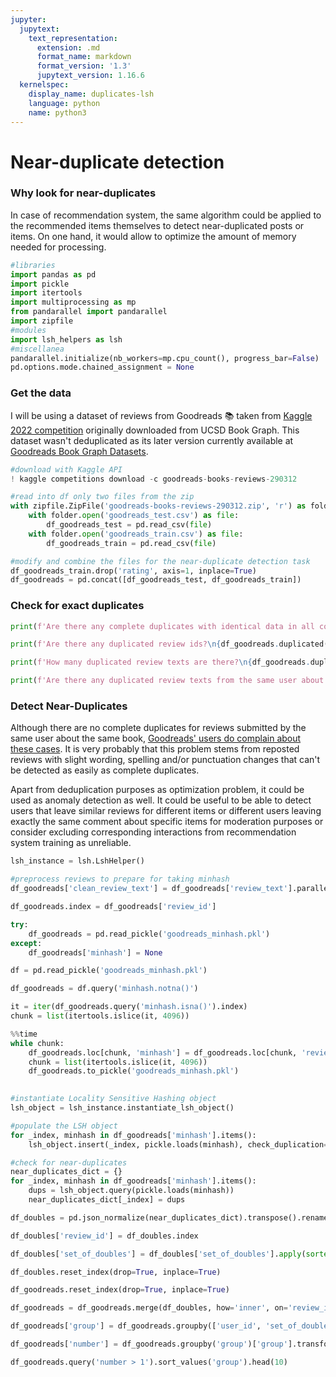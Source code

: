 ```yaml
---
jupyter:
  jupytext:
    text_representation:
      extension: .md
      format_name: markdown
      format_version: '1.3'
      jupytext_version: 1.16.6
  kernelspec:
    display_name: duplicates-lsh
    language: python
    name: python3
---
```


# Near-duplicate detection
### Why look for near-duplicates

In case of recommendation system, the same algorithm could be applied to the recommended items themselves to detect near-duplicated posts or items. On one hand, it would allow to optimize the amount of memory needed for processing.

```python
#libraries
import pandas as pd
import pickle
import itertools
import multiprocessing as mp
from pandarallel import pandarallel
import zipfile
#modules
import lsh_helpers as lsh
#miscellanea
pandarallel.initialize(nb_workers=mp.cpu_count(), progress_bar=False)
pd.options.mode.chained_assignment = None
```

### Get the data
I will be using a dataset of reviews from Goodreads 📚 taken from [Kaggle 2022 competition](https://www.kaggle.com/competitions/goodreads-books-reviews-290312) originally downloaded from UCSD Book Graph. This dataset wasn't deduplicated as its later version currently available at [Goodreads Book Graph Datasets](https://mengtingwan.github.io/data/goodreads).

```python
#download with Kaggle API
! kaggle competitions download -c goodreads-books-reviews-290312
```

```python
#read into df only two files from the zip 
with zipfile.ZipFile('goodreads-books-reviews-290312.zip', 'r') as folder:
    with folder.open('goodreads_test.csv') as file:
        df_goodreads_test = pd.read_csv(file)
    with folder.open('goodreads_train.csv') as file:
        df_goodreads_train = pd.read_csv(file)
```

```python
#modify and combine the files for the near-duplicate detection task
df_goodreads_train.drop('rating', axis=1, inplace=True)
df_goodreads = pd.concat([df_goodreads_test, df_goodreads_train])
```

### Check for exact duplicates

```python
print(f'Are there any complete duplicates with identical data in all columns?\n{df_goodreads.duplicated().any()}')
```

```python
print(f'Are there any duplicated review ids?\n{df_goodreads.duplicated(['review_id']).any()}')
```

```python
print(f'How many duplicated review texts are there?\n{df_goodreads.duplicated(['review_text'], keep=False).sum()}') 
```

```python
print(f'Are there any duplicated review texts from the same user about the same book?\n{df_goodreads.duplicated(['review_text', 'book_id','user_id']).any()}')
```

### Detect Near-Duplicates
Although there are no complete duplicates for reviews submitted by the same user about the same book, [Goodreads' users do complain about these cases](https://www.goodreads.com/topic/show/22591024-duplicate-reviews). It is very probably that this problem stems from reposted reviews with slight wording, spelling and/or punctuation changes that can't be detected as easily as complete duplicates.

Apart from deduplication purposes as optimization problem, it could be used as anomaly detection as well. It could be useful to be able to detect users that leave similar reviews for different items or different users leaving exactly the same comment about specific items for moderation purposes or consider excluding corresponding interactions from recommendation system training as unreliable.


```python
lsh_instance = lsh.LshHelper()
```

```python
#preprocess reviews to prepare for taking minhash
df_goodreads['clean_review_text'] = df_goodreads['review_text'].parallel_apply(lsh_instance.preprocess)
```

```python
df_goodreads.index = df_goodreads['review_id']
```

```python
try:
    df_goodreads = pd.read_pickle('goodreads_minhash.pkl')
except:
    df_goodreads['minhash'] = None
```

```python
df = pd.read_pickle('goodreads_minhash.pkl')
```

```python
df_goodreads = df.query('minhash.notna()')
```

```python
it = iter(df_goodreads.query('minhash.isna()').index)
chunk = list(itertools.islice(it, 4096))
```

```python
%%time
while chunk:
    df_goodreads.loc[chunk, 'minhash'] = df_goodreads.loc[chunk, 'review_text'].parallel_apply(lsh_instance.take_minhash)
    chunk = list(itertools.islice(it, 4096))
    df_goodreads.to_pickle('goodreads_minhash.pkl')
    
```

```python
#instantiate Locality Sensitive Hashing object
lsh_object = lsh_instance.instantiate_lsh_object()
```

```python
#populate the LSH object
for _index, minhash in df_goodreads['minhash'].items():
    lsh_object.insert(_index, pickle.loads(minhash), check_duplication=False)
```

```python
#check for near-duplicates
near_duplicates_dict = {}
for _index, minhash in df_goodreads['minhash'].items():
    dups = lsh_object.query(pickle.loads(minhash))
    near_duplicates_dict[_index] = dups
```

```python
df_doubles = pd.json_normalize(near_duplicates_dict).transpose().rename(columns={0:'set_of_doubles'})
```

```python
df_doubles['review_id'] = df_doubles.index
```

```python
df_doubles['set_of_doubles'] = df_doubles['set_of_doubles'].apply(sorted).apply(tuple)
```

```python
df_doubles.reset_index(drop=True, inplace=True)
```

```python
df_goodreads.reset_index(drop=True, inplace=True)
```

```python
df_goodreads = df_goodreads.merge(df_doubles, how='inner', on='review_id')
```

```python
df_goodreads['group'] = df_goodreads.groupby(['user_id', 'set_of_doubles']).ngroup()
```

```python
df_goodreads['number'] = df_goodreads.groupby('group')['group'].transform(lambda x: len(x))
```

```python
df_goodreads.query('number > 1').sort_values('group').head(10)
```
